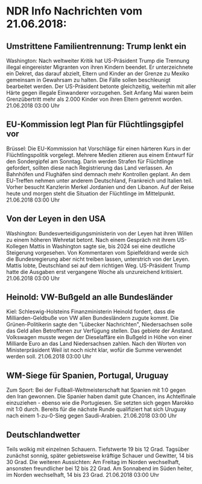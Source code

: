 # NDR Info Nachrichten vom 21.06.2018:


## Umstrittene Familientrennung: Trump lenkt ein
Washington: Nach weltweiter Kritik hat US-Präsident Trump die Trennung illegal eingereister Migranten von ihren Kindern beendet. Er unterzeichnete ein Dekret, das darauf abzielt, Eltern und Kinder an der Grenze zu Mexiko gemeinsam in Gewahrsam zu halten. Die Fälle sollen beschleunigt bearbeitet werden. Der US-Präsident betonte gleichzeitig, weiterhin mit aller Härte gegen illegale Einwanderer vorzugehen. Seit Anfang Mai waren beim Grenzübertritt mehr als 2.000 Kinder von ihren Eltern getrennt worden. 21.06.2018 03:00 Uhr 

## EU-Kommission legt Plan für Flüchtlingsgipfel vor
Brüssel: Die EU-Kommission hat Vorschläge für einen härteren Kurs in der Flüchtlingspolitik vorgelegt. Mehrere Medien zitieren aus einem Entwurf für den Sondergipfel am Sonntag. Darin werden Strafen für Flüchtlinge gefordert, sollten diese nach Registrierung das Land verlassen. An Bahnhöfen und Flughäfen sind demnach mehr Kontrollen geplant. An dem EU-Treffen nehmen unter anderem Deutschland, Frankreich und Italien teil. Vorher besucht Kanzlerin Merkel Jordanien und den Libanon. Auf der Reise heute und morgen steht die Situation der Flüchtlinge im Mittelpunkt. 21.06.2018 03:00 Uhr 

## Von der Leyen in den USA
Washington: Bundesverteidigungsministerin von der Leyen hat ihren Willen zu einem höheren Wehretat betont. Nach einem Gespräch mit ihrem US-Kollegen Mattis in Washington sagte sie, bis 2024 sei eine deutliche Steigerung vorgesehen. Von Kommentaren vom Spielfeldrand werde sich die Bundesregierung aber nicht treiben lassen, unterstrich von der Leyen. Mattis lobte, Deutschland sei auf dem richtigen Weg. US-Präsident Trump hatte die Ausgaben erst vergangene Woche als unzureichend kritisiert. 21.06.2018 03:00 Uhr 

## Heinold: VW-Bußgeld an alle Bundesländer
Kiel:		Schleswig-Holsteins Finanzministerin Heinold fordert, dass die Milliarden-Geldbuße von VW allen Bundesländern zugute kommt. Die Grünen-Politikerin sagte den "Lübecker Nachrichten", Niedersachsen solle das Geld allen Betroffenen zur Verfügung stellen. Das gebiete der Anstand. Volkswagen musste wegen der Dieselaffäre ein Bußgeld in Höhe von einer Milliarde Euro an das Land Niedersachsen zahlen. Nach den Worten von Ministerpräsident Weil ist noch nicht klar, wofür die Summe verwendet werden soll. 21.06.2018 03:00 Uhr 

## WM-Siege für Spanien, Portugal, Uruguay
Zum Sport: Bei der Fußball-Weltmeisterschaft hat Spanien mit 1:0 gegen den Iran gewonnen. Die Spanier haben damit gute Chancen, ins Achtelfinale einzuziehen - ebenso wie die Portugiesen. Sie setzten sich gegen Marokko mit 1:0 durch. Bereits für die nächste Runde qualifiziert hat sich Uruguay nach einem 1-zu-0-Sieg gegen Saudi-Arabien. 21.06.2018 03:00 Uhr 

## Deutschlandwetter
Teils wolkig mit einzelnen Schauern. Tiefstwerte 19 bis 12 Grad. Tagsüber zunächst sonnig, später gebietsweise kräftige Schauer und Gewitter, 14 bis 30 Grad. Die weiteren Aussichten: Am Freitag im Norden wechselhaft, ansonsten freundlicher bei 12 bis 22 Grad. Am Sonnabend im Süden heiter, im Norden wechselhaft, 14 bis 23 Grad. 21.06.2018 03:00 Uhr 
